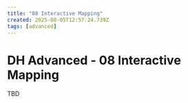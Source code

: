 ```yaml
---
title: "08 Interactive Mapping"
created: 2025-08-05T12:57:24.739Z
tags: [advanced]
---
```


# DH Advanced - 08 Interactive Mapping

TBD